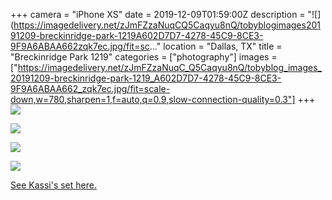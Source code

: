 +++
camera = "iPhone XS"
date = 2019-12-09T01:59:00Z
description = "![](https://imagedelivery.net/zJmFZzaNuqCQ5Caqyu8nQ/tobyblogimages20191209-breckinridge-park-1219A602D7D7-4278-45C9-8CE3-9F9A6ABAA662zqk7ec.jpg/fit=sc..."
location = "Dallas, TX"
title = "Breckinridge Park 1219"
categories = ["photography"]
images = ["https://imagedelivery.net/zJmFZzaNuqC_Q5Caqyu8nQ/tobyblog_images_20191209-breckinridge-park-1219_A602D7D7-4278-45C9-8CE3-9F9A6ABAA662_zqk7ec.jpg/fit=scale-down,w=780,sharpen=1,f=auto,q=0.9,slow-connection-quality=0.3"]
+++
![](https://imagedelivery.net/zJmFZzaNuqC_Q5Caqyu8nQ/tobyblog_images_20191209-breckinridge-park-1219_A602D7D7-4278-45C9-8CE3-9F9A6ABAA662_zqk7ec.jpg/fit=scale-down,w=780,sharpen=1,f=auto,q=0.9,slow-connection-quality=0.3) 
<!--more-->

![](https://imagedelivery.net/zJmFZzaNuqC_Q5Caqyu8nQ/tobyblog_images_remote_cloudinary_94fe100f_FFD088F2-7BE6-4CB9-B75E-3C64619FA00B_vwddcp.jpg/fit=scale-down,w=780,sharpen=1,f=auto,q=0.9,slow-connection-quality=0.3)

![](https://imagedelivery.net/zJmFZzaNuqC_Q5Caqyu8nQ/tobyblog_images_remote_cloudinary_169e0146_27C5FC78-E07E-4604-801F-574A5CB00133_z3nqkq.jpg/fit=scale-down,w=780,sharpen=1,f=auto,q=0.9,slow-connection-quality=0.3)

![](https://imagedelivery.net/zJmFZzaNuqC_Q5Caqyu8nQ/tobyblog_images_remote_cloudinary_a8cd5b63_93060943-FE4B-495D-9F91-1AEB4732F27F_z2wpqs.jpg/fit=scale-down,w=780,sharpen=1,f=auto,q=0.9,slow-connection-quality=0.3)

[See Kassi's set here.](https://kassiblogtoo.blogspot.com/2019/12/an-evening-walk-at-breckinridge-park.html?m=1)
